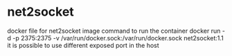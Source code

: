 # net2socket
docker file for net2socket image
command to run the container 
docker run -d -p 2375:2375 -v /var/run/docker.sock:/var/run/docker.sock net2socket:1.1
it is possible to use different exposed port in the host 
